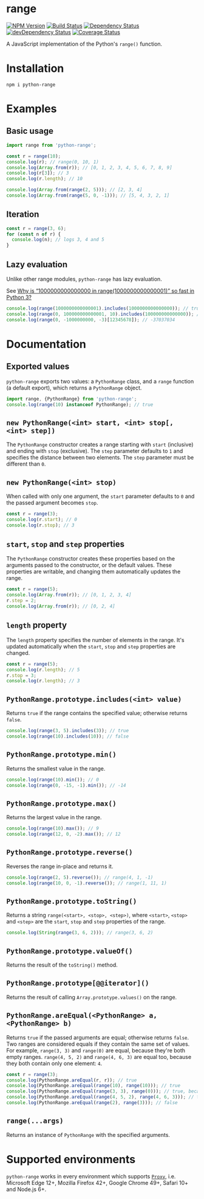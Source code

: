 # range

[![NPM Version](https://img.shields.io/npm/v/python-range.svg?style=flat-square)](https://www.npmjs.com/package/python-range)
[![Build Status](https://img.shields.io/travis/Gothdo/range.svg?style=flat-square)](https://travis-ci.org/Gothdo/range)
[![Dependency Status](https://img.shields.io/david/Gothdo/range.svg?style=flat-square)](https://david-dm.org/Gothdo/range)
[![devDependency Status](https://img.shields.io/david/dev/Gothdo/range.svg?style=flat-square)](https://david-dm.org/Gothdo/range?type=dev)
[![Coverage Status](https://img.shields.io/coveralls/Gothdo/range.svg?style=flat-square)](https://coveralls.io/github/Gothdo/range?branch=master)

A JavaScript implementation of the Python's `range()` function.

# Installation

```
npm i python-range
```

# Examples

## Basic usage

```javascript
import range from 'python-range';

const r = range(10);
console.log(r); // range(0, 10, 1)
console.log(Array.from(r)); // [0, 1, 2, 3, 4, 5, 6, 7, 8, 9]
console.log(r[3]); // 3
console.log(r.length); // 10

console.log(Array.from(range(2, 5))); // [2, 3, 4]
console.log(Array.from(range(5, 0, -1))); // [5, 4, 3, 2, 1]
```

## Iteration

```javascript
const r = range(3, 6);
for (const n of r) {
  console.log(n); // logs 3, 4 and 5
}
```

## Lazy evaluation

Unlike other range modules, `python-range` has lazy evaluation.

See [Why is “1000000000000000 in range(1000000000000001)” so fast in Python 3?](http://stackoverflow.com/q/30081275/3853934)

```javascript
console.log(range(1000000000000001).includes(1000000000000000)); // true
console.log(range(0, 100000000000001, 10).includes(100000000000000)); // true
console.log(range(0, -1000000000, -3)[12345678]); // -37037034
```

# Documentation

## Exported values

`python-range` exports two values: a `PythonRange` class, and a `range` function (a default export), which returns a `PythonRange` object.

```javascript
import range, {PythonRange} from 'python-range';
console.log(range(10) instanceof PythonRange); // true
```

## `new PythonRange(<int> start, <int> stop[, <int> step])`

The `PythonRange` constructor creates a range starting with `start` (inclusive) and ending with `stop` (exclusive). The `step` parameter defaults to `1` and specifies the distance between two elements. The `step` parameter must be different than `0`.

## `new PythonRange(<int> stop)`

When called with only one argument, the `start` parameter defaults to `0` and the passed argument becomes `stop`.

```javascript
const r = range(3);
console.log(r.start); // 0
console.log(r.stop); // 3
```

## `start`, `stop` and `step` properties

The `PythonRange` constructor creates these properties based on the arguments passed to the constructor, or the default values. These properties are writable, and changing them automatically updates the range.

```javascript
const r = range(5);
console.log(Array.from(r)); // [0, 1, 2, 3, 4]
r.step = 2;
console.log(Array.from(r)); // [0, 2, 4]
```

## `length` property

The `length` property specifies the number of elements in the range. It's updated automatically when the `start`, `stop` and `step` properties are changed.

```javascript
const r = range(5);
console.log(r.length); // 5
r.stop = 3;
console.log(r.length); // 3
```

## `PythonRange.prototype.includes(<int> value)`

Returns `true` if the range contains the specified value; otherwise returns `false`.

```javascript
console.log(range(3, 5).includes(3)); // true
console.log(range(10).includes(10)); // false
```

## `PythonRange.prototype.min()`

Returns the smallest value in the range.

```javascript
console.log(range(10).min()); // 0
console.log(range(0, -15, -1).min()); // -14
```

## `PythonRange.prototype.max()`

Returns the largest value in the range.

```javascript
console.log(range(10).max()); // 9
console.log(range(12, 0, -2).max()); // 12
```

## `PythonRange.prototype.reverse()`

Reverses the range in-place and returns it.

```javascript
console.log(range(2, 5).reverse()); // range(4, 1, -1)
console.log(range(10, 0, -1).reverse()); // range(1, 11, 1)
```

## `PythonRange.prototype.toString()`

Returns a string `range(<start>, <stop>, <step>)`, where `<start>`, `<stop>` and `<step>` are the `start`, `stop` and `step` properties of the range.

```javascript
console.log(String(range(3, 6, 2))); // range(3, 6, 2)
```

## `PythonRange.prototype.valueOf()`

Returns the result of the `toString()` method.

## `PythonRange.prototype[@@iterator]()`

Returns the result of calling `Array.prototype.values()` on the range.

## `PythonRange.areEqual(<PythonRange> a, <PythonRange> b)`

Returns `true` if the passed arguments are equal; otherwise returns `false`. Two ranges are considered equals if they contain the same set of values. For example, `range(3, 3)` and `range(0)` are equal, because they're both empty ranges. `range(4, 5, 2)` and `range(4, 6, 3)` are equal too, because they both contain only one element: `4`.

```javascript
const r = range(3);
console.log(PythonRange.areEqual(r, r)); // true
console.log(PythonRange.areEqual(range(10), range(10))); // true
console.log(PythonRange.areEqual(range(3, 3), range(0))); // true, because both ranges are empty
console.log(PythonRange.areEqual(range(4, 5, 2), range(4, 6, 3))); // true, because both ranges contain only one element: 4
console.log(PythonRange.areEqual(range(2), range(3))); // false
```

## `range(...args)`

Returns an instance of `PythonRange` with the specified arguments.

# Supported environments

`python-range` works in every environment which supports [`Proxy`](https://developer.mozilla.org/en/docs/Web/JavaScript/Reference/Global_Objects/Proxy), i.e. Microsoft Edge 12+, Mozilla Firefox 42+, Google Chrome 49+, Safari 10+ and Node.js 6+.
